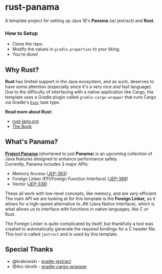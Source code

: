 # rust-panama

A template project for setting up Java 18's **Panama** (w/ jextract) and **Rust.**

### How to Setup

* Clone the repo.
* Modify the values in `gradle.properties` to your liking.
* You're done!

## Why Rust?

**Rust** has limited support in the Java ecosystem, and as such, deserves to have some attention (especially since it's a very nice *and* fast language). Due to the difficulty of interfacing with a native application like Cargo, the template uses a Gradle plugin called `gradle-cargo-wrapper` that runs Cargo via Gradle's [`Exec`](https://docs.gradle.org/current/dsl/org.gradle.api.tasks.Exec.html) task type.

**Read more about Rust:**
* [rust-lang.org](https://www.rust-lang.org)
* [The Book](https://doc.rust-lang.org/book)

## What's Panama?

[**Project Panama**](https://openjdk.java.net/projects/panama) (shortened to just **Panama**) is an upcoming collection of Java features designed to enhance performance safely.<br>
Currently, Panama includes 3 major APIs:

- Memory Access ([JEP-383](https://openjdk.java.net/jeps/383))
- Foreign Linker (FFI/Foreign Function Interface) ([JEP-389](https://openjdk.java.net/jeps/389))
- Vector ([JEP-338](https://openjdk.java.net/jeps/338))

These all work with low-level concepts, like memory, and are *very* efficient.<br>
The main API we are looking at for this template is the **Foreign Linker,** as it allows for a high-speed alternative to JNI (Java Native Interface), which is what allows us to interface with functions in native languages, like C or Rust.

The Foreign Linker is quite complicated by itself, but thankfully a tool was created to automatically generate the required bindings for a C header file. This tool is called `jextract` and is used by this template.

## Special Thanks

* @krakowski - [gradle-jextract](https://github.com/krakowski/gradle-jextract)
* @Arc-blroth - [gradle-cargo-wrapper](https://github.com/Arc-blroth/gradle-cargo-wrapper)
